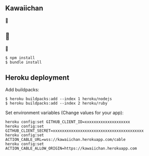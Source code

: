## Kawaiichan

:new_moon_with_face:

## :new_moon_with_face:

:new_moon_with_face:

```
$ npm install
$ bundle install
```

## Heroku deployment

Add buildpacks:

```
$ heroku buildpacks:add --index 1 heroku/nodejs
$ heroku buildpacks:add --index 2 heroku/ruby
```

Set environment variables (Change values for your app):

```
heroku config:set GITHUB_CLIENT_ID=xxxxxxxxxxxxxxxxxxxx
heroku config:set GITHUB_CLIENT_SECRET=xxxxxxxxxxxxxxxxxxxxxxxxxxxxxxxxxxxxxxxx
heroku config:set ACTION_CABLE_URL=wss://kawaiichan.herokuapp.com/cable
heroku config:set ACTION_CABLE_ALLOW_ORIGIN=https://kawaiichan.herokuapp.com
```

